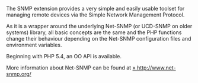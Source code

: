 The SNMP extension provides a very simple and easily usable toolset for
managing remote devices via the Simple Network Management Protocol.

As it is a wrapper around the underlying Net-SNMP (or UCD-SNMP on older
systems) library, all basic concepts are the same and the PHP functions
change their behaviour depending on the Net-SNMP configuration files and
environment variables.

Beginning with PHP 5.4, an OO API is available.

More information about Net-SNMP can be found at
<a href="http://www.net-snmp.org/" class="link external">» http://www.net-snmp.org/</a>
